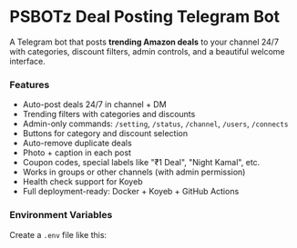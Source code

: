 # PSBOTz Deal Posting Telegram Bot

A Telegram bot that posts **trending Amazon deals** to your channel 24/7 with categories, discount filters, admin controls, and a beautiful welcome interface.

### Features
- Auto-post deals 24/7 in channel + DM
- Trending filters with categories and discounts
- Admin-only commands: `/setting`, `/status`, `/channel`, `/users`, `/connects`
- Buttons for category and discount selection
- Auto-remove duplicate deals
- Photo + caption in each post
- Coupon codes, special labels like "₹1 Deal", "Night Kamal", etc.
- Works in groups or other channels (with admin permission)
- Health check support for Koyeb
- Full deployment-ready: Docker + Koyeb + GitHub Actions

### Environment Variables

Create a `.env` file like this:

